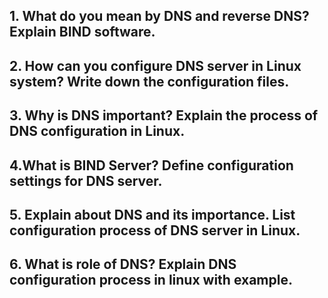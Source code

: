 ## 1. What do you mean by DNS and reverse DNS? Explain BIND software.

## 2. How can you configure DNS server in Linux system? Write down the configuration files.

## 3. Why is DNS important? Explain the process of DNS configuration in Linux.

## 4.What is BIND Server? Define configuration settings for DNS server.

## 5. Explain about DNS and its importance. List configuration process of DNS server in Linux.

## 6. What is role of DNS? Explain DNS configuration process in linux with example.

